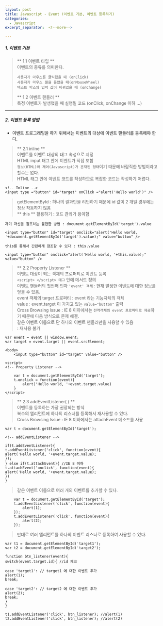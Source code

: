 ```yaml
---
layout: post
title: Javascript - Event (이벤트 기본, 이벤트 등록하기)
categories:
  - Javascript
excerpt_separator:  <!--more-->

---
```


##### 1. 이벤트 기본

> ** 1.1 이벤트 타입 **  
> 이벤트의 종류를 의미한다.
>
> ```
> 사용자가 마우스를 클릭했을 때 (onClick)  
> 사용자가 마우스 휠을 돌렸을 때(onMouseWheel)  
> 텍스트 박스의 입력 값이 바뀌었을 때 (onChange)  
> ```
>
> ** 1.2 이벤트 핸들러 **  
> 특정 이벤트가 발생했을 때 실행될 코드 (onClick, onChange 이하 ...)

---

##### 2. 이벤트 등록 방법

- 이벤트 프로그래밍을 하기 위해서는 이벤트의 대상에 이벤트 핸들러를 등록해야 한다.

> ** 2.1 inline **  
> 이벤트를 이벤트 대상의 태그 속성으로 지정  
> HTML input 태그 안에 이벤트가 직접 포함  
> `정보(HTML)와 제어(Javascript)가 혼재된 형태`이기 때문에 바람직한 방법이라고 할수는 없다.  
> HTML 태그 안에 이벤트 코드를 작성하므로 복잡한 코드는 작성하기 어렵다.

```
<!-- Inline -->
<input type ="button" id="target" onClick ="alert('Hello world')" />
```

> getElementById : 하나의 결과만을 리턴하기 때문에 id 값이 2 개일 경우에는 정상 작동하지 않음  
> ** this ** 활용하기 : 코드 관리가 용이함

```
자기 자신을 참조하는 불편한 방법 : document.getElementById('target').value

<input type="button" id="target" onclick="alert('Hello world, '+document.getElementById('target').value);" value="button" />

this를 통해서 간편하게 참조할 수 있다 : this.value

<input type="button" onclick="alert('Hello world, '+this.value);" value="button" />
```

> ** 2.2 Property Listener **  
> 이벤트 대상이 되는 객체의 프로퍼티로 이벤트 등록  
> `<script> </script> 태그` 안에 메서드 정의  
> 이벤트 핸들러의 첫번째 인자 `'event' 객체` : 현재 발생한 이벤트에 대한 정보를 얻을 수 있음.  
> event 객체의 target 프로퍼티 : event 라는 기능자체의 객체  
> value : event.target 이 가지고 있는 `value="button"` 출력  
> Cross Browsing Issue : IE 8 이하에서는 `전역객체의 event 프로퍼티로 제공`하기 때문에 다음 방식으로 문제 해결.  
> 같은 이벤트 이름으로 단 하나의 이벤트 핸들러만을 사용할 수 있음  
> : 재사용 불가

```
var event = event || window.event;
var target = event.target || event.srcElement;
```

```
<body>
    <input type="button" id="target" value="button" />

<script>
<!-- Property Listener -->

    var t = document.getElementById('target');
    t.onclick = function(event){
        alert('Hello world, '+event.target.value)
    }
</script>
```

> ** 2.3 addEventListener( ) **  
> 이벤트를 등록하는 가장 권장되는 방식  
> 복수의 엘리먼트에 하나의 리스너를 등록해서 재사용할 수 있다.  
> Cross Browsing Issue : IE 8 이하에서는 attachEvent 메소드를 사용

```
var t = document.getElementById('target');

<!-- addEventListener -->

if(t.addEventListener){
t.addEventListener('click', function(event){
alert('Hello world, '+event.target.value);
});
} else if(t.attachEvent){ //IE 8 이하
t.attachEvent('onclick', function(event){
alert('Hello world, '+event.target.value);
})
}
```

> 같은 이벤트 이름으로 여러 개의 이벤트를 추가할 수 있다.

```
    var t = document.getElementById('target');
    t.addEventListener('click', function(event){
        alert(1);
    });
    t.addEventListener('click', function(event){
        alert(2);
    });
```

> 반대로 여러 엘리먼트를 하나의 이벤트 리스너로 등록하여 사용할 수 있다.

```
var t1 = document.getElementById('target1');
var t2 = document.getElementById('target2');

function btn_listener(event){
switch(event.target.id){ //id 체크

case 'target1': // target1 에 대한 이벤트 추가
alert(1);
break;

case 'target2': // target2 에 대한 이벤트 추가
alert(2);
break;
}
}

t1.addEventListener('click', btn_listener); //alert(1)
t2.addEventListener('click', btn_listener); //alert(2)
```
